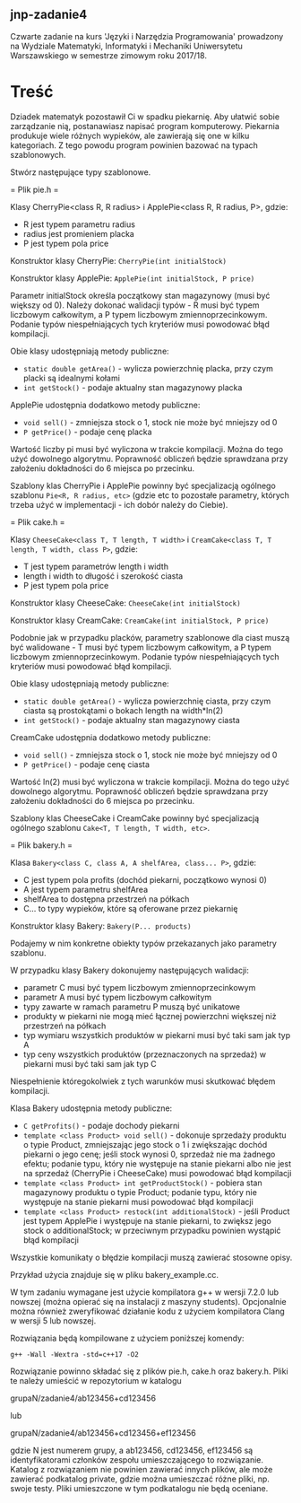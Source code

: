 ## jnp-zadanie4
Czwarte zadanie na kurs 'Języki i Narzędzia Programowania' prowadzony na Wydziale Matematyki, Informatyki i Mechaniki Uniwersytetu Warszawskiego w semestrze zimowym roku 2017/18.

# Treść
Dziadek matematyk pozostawił Ci w spadku piekarnię. Aby ułatwić sobie zarządzanie nią,
postanawiasz napisać program komputerowy. Piekarnia produkuje wiele różnych wypieków, ale
zawierają się one w kilku kategoriach. Z tego powodu program powinien bazować na typach
szablonowych.

Stwórz następujące typy szablonowe.

= Plik pie.h =

Klasy CherryPie<class R, R radius> i ApplePie<class R, R radius, P>, gdzie:
- R jest typem parametru radius
- radius jest promieniem placka
- P jest typem pola price

Konstruktor klasy CherryPie:
`CherryPie(int initialStock)`

Konstruktor klasy ApplePie:
`ApplePie(int initialStock, P price)`

Parametr initialStock określa początkowy stan magazynowy (musi być większy od 0). Należy
dokonać walidacji typów - R musi być typem liczbowym całkowitym, a P typem liczbowym
zmiennoprzecinkowym. Podanie typów niespełniających tych kryteriów musi powodować błąd
kompilacji.

Obie klasy udostępniają metody publiczne:
- `static double getArea()` - wylicza powierzchnię placka, przy czym placki są idealnymi
  kołami
- `int getStock()` - podaje aktualny stan magazynowy placka

ApplePie udostępnia dodatkowo metody publiczne:
- `void sell()` - zmniejsza stock o 1, stock nie może być mniejszy od 0
- `P getPrice()` - podaje cenę placka

Wartość liczby pi musi być wyliczona w trakcie kompilacji. Można do tego użyć dowolnego
algorytmu. Poprawność obliczeń będzie sprawdzana przy założeniu dokładności do 6 miejsca
po przecinku.

Szablony klas CherryPie i ApplePie powinny być specjalizacją ogólnego szablonu
`Pie<R, R radius, etc>` (gdzie etc to pozostałe parametry, których trzeba użyć
w implementacji - ich dobór należy do Ciebie).

= Plik cake.h =

Klasy `CheeseCake<class T, T length, T width>` i
`CreamCake<class T, T length, T width, class P>`, gdzie:
- T jest typem parametrów length i width
- length i width to długość i szerokość ciasta
- P jest typem pola price

Konstruktor klasy CheeseCake:
`CheeseCake(int initialStock)`

Konstruktor klasy CreamCake:
`CreamCake(int initialStock, P price)`

Podobnie jak w przypadku placków, parametry szablonowe dla ciast muszą być walidowane -
T musi być typem liczbowym całkowitym, a P typem liczbowym zmiennoprzecinkowym. Podanie
typów niespełniających tych kryteriów musi powodować błąd kompilacji.

Obie klasy udostępniają metody publiczne:
- `static double getArea()` - wylicza powierzchnię ciasta, przy czym ciasta są prostokątami
  o bokach length na width*ln(2)
- `int getStock()` - podaje aktualny stan magazynowy ciasta

CreamCake udostępnia dodatkowo metody publiczne:
- `void sell()` - zmniejsza stock o 1, stock nie może być mniejszy od 0
- `P getPrice()` - podaje cenę ciasta

Wartość ln(2) musi być wyliczona w trakcie kompilacji. Można do tego użyć dowolnego
algorytmu. Poprawność obliczeń będzie sprawdzana przy założeniu dokładności do 6 miejsca
po przecinku.

Szablony klas CheeseCake i CreamCake powinny być specjalizacją ogólnego szablonu
`Cake<T, T length, T width, etc>`.

= Plik bakery.h =

Klasa `Bakery<class C, class A, A shelfArea, class... P>`, gdzie:
- C jest typem pola profits (dochód piekarni, początkowo wynosi 0)
- A jest typem parametru shelfArea
- shelfArea to dostępna przestrzeń na półkach
- C... to typy wypieków, które są oferowane przez piekarnię

Konstruktor klasy Bakery:
`Bakery(P... products)`

Podajemy w nim konkretne obiekty typów przekazanych jako parametry szablonu.

W przypadku klasy Bakery dokonujemy następujących walidacji:
- parametr C musi być typem liczbowym zmiennoprzecinkowym
- parametr A musi być typem liczbowym całkowitym
- typy zawarte w ramach parametru P muszą być unikatowe
- produkty w piekarni nie mogą mieć łącznej powierzchni większej niż przestrzeń na półkach
- typ wymiaru wszystkich produktów w piekarni musi być taki sam jak typ A
- typ ceny wszystkich produktów (przeznaczonych na sprzedaż) w piekarni musi być taki sam
  jak typ C

Niespełnienie któregokolwiek z tych warunków musi skutkować błędem kompilacji.

Klasa Bakery udostępnia metody publiczne:
- `C getProfits()` - podaje dochody piekarni
- `template <class Product> void sell()` - dokonuje sprzedaży produktu o typie Product,
  zmniejszając jego stock o 1 i zwiększając dochód piekarni o jego cenę; jeśli stock 
  wynosi 0, sprzedaż nie ma żadnego efektu; podanie typu, który nie występuje na stanie 
  piekarni albo nie jest na sprzedaż (CherryPie i CheeseCake) musi powodować błąd 
  kompilacji
- `template <class Product> int getProductStock()` - pobiera stan magazynowy produktu
  o typie Product; podanie typu, który nie występuje na stanie piekarni musi powodować 
  błąd kompilacji
- `template <class Product> restock(int additionalStock)` - jeśli Product jest typem
  ApplePie i występuje na stanie piekarni, to zwiększ jego stock o additionalStock;
  w przeciwnym przypadku powinien wystąpić błąd kompilacji

Wszystkie komunikaty o błędzie kompilacji muszą zawierać stosowne opisy.

Przykład użycia znajduje się w pliku bakery_example.cc.

W tym zadaniu wymagane jest użycie kompilatora g++ w wersji 7.2.0 lub nowszej (można 
opierać się na instalacji z maszyny students). Opcjonalnie można również zweryfikować 
działanie kodu z użyciem kompilatora Clang w wersji 5 lub nowszej.

Rozwiązania będą kompilowane z użyciem poniższej komendy:

```g++ -Wall -Wextra -std=c++17 -O2```

Rozwiązanie powinno składać się z plików pie.h, cake.h oraz bakery.h. Pliki te należy
umieścić w repozytorium w katalogu

grupaN/zadanie4/ab123456+cd123456

lub

grupaN/zadanie4/ab123456+cd123456+ef123456

gdzie N jest numerem grupy, a ab123456, cd123456, ef123456 są identyfikatorami
członków zespołu umieszczającego to rozwiązanie.
Katalog z rozwiązaniem nie powinien zawierać innych plików, ale może zawierać
podkatalog private, gdzie można umieszczać różne pliki, np. swoje testy. Pliki
umieszczone w tym podkatalogu nie będą oceniane.
